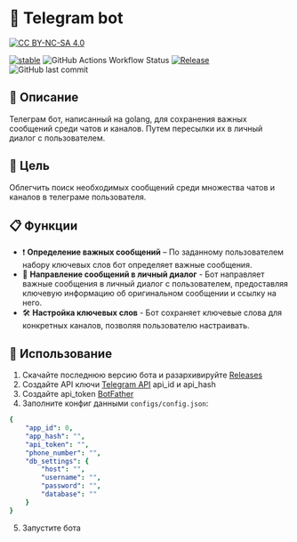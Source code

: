 # 🤖 Telegram bot 

[![CC BY-NC-SA 4.0][cc-by-nc-sa-shield]][cc-by-nc-sa]

[cc-by-nc-sa]: http://creativecommons.org/licenses/by-nc-sa/4.0/
[cc-by-nc-sa-image]: https://licensebuttons.net/l/by-nc-sa/4.0/88x31.png
[cc-by-nc-sa-shield]: https://img.shields.io/badge/License-CC%20BY--NC--SA%204.0-lightgrey.svg

[![stable](https://img.shields.io/badge/-stable-brightgreen?style=flat-square)](https://go-faster.org/docs/projects/status#stable)
![GitHub Actions Workflow Status](https://img.shields.io/github/actions/workflow/status/boeing666/telegram_bot/.github%2Fworkflows%2Fgo.yml?style=flat-square)
[![Release](https://img.shields.io/github/release/boeing666/telegram_bot.svg?style=flat-square)](https://github.com/boeing666/telegram_bot/releases)
![GitHub last commit](https://img.shields.io/github/last-commit/boeing666/telegram_bot?style=flat-square)

## 📘 Описание
Телеграм бот, написанный на golang, для сохранения важных сообщений среди чатов и каналов. Путем пересылки их в личный диалог с пользователем.
## 🎯 Цель
Облегчить поиск необходимых сообщений среди множества чатов и каналов в телеграме пользователя. 
## 📋 Функции
- ❗ **Определение важных сообщений** – По заданному пользователем набору ключевых слов бот определяет важные сообщения.
- 📨 **Направление сообщений в личный диалог** - Бот направляет важные сообщения в личный диалог с пользователем, предоставляя ключевую информацию об оригинальном сообщении и ссылку на него.
- 🛠️ **Настройка ключевых слов** - Бот сохраняет ключевые слова для конкретных каналов, позволяя пользователю настраивать.
## 🌟 Использование
1. Скачайте последнюю версию бота и разархивируйте [Releases](https://github.com/boeing666/telegram_bot/releases)
2. Создайте API ключи [Telegram API]([https://t.me/BotFather](https://my.telegram.org/auth)) api_id и api_hash
3. Создайте api_token [BotFather](https://t.me/BotFather)
4. Заполните конфиг данными ```configs/config.json```:
```yml
{
    "app_id": 0,
    "app_hash": "",
    "api_token": "",
    "phone_number": "",
    "db_settings": {
        "host": "",
        "username": "",
        "password": "",
        "database": ""
    }
}
```
5. Запустите бота

